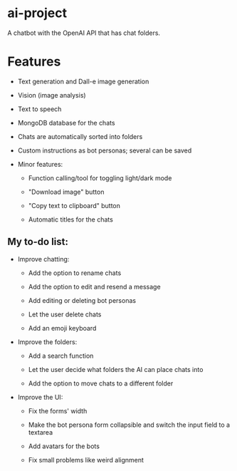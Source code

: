 # ai-project

A chatbot with the OpenAI API that has chat folders.

# Features

- Text generation and Dall-e image generation

- Vision (image analysis)

- Text to speech

- MongoDB database for the chats

- Chats are automatically sorted into folders

- Custom instructions as bot personas; several can be saved

- Minor features:

    - Function calling/tool for toggling light/dark mode

    - "Download image" button

    - "Copy text to clipboard" button

    - Automatic titles for the chats

## My to-do list:

- Improve chatting:

    - Add the option to rename chats

    - Add the option to edit and resend a message

    - Add editing or deleting bot personas

    - Let the user delete chats

    - Add an emoji keyboard

- Improve the folders:

    - Add a search function

    - Let the user decide what folders the AI can place chats into

    - Add the option to move chats to a different folder

- Improve the UI:

    - Fix the forms' width

    - Make the bot persona form collapsible and switch the input field to a textarea

    - Add avatars for the bots

    - Fix small problems like weird alignment
